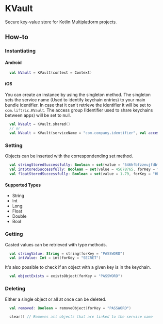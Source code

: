 # KVault

Secure key-value store for Kotlin Multiplatform projects.

## How-to

### Instantiating

#### Android

```kotlin
  val kVault = KVault(context = Context)
```

#### iOS

You can create an instance by using the singleton method. The singleton sets the service name (Used to identify keychain entries) to your main bundle identifier. In case that it can't retrieve the identifier it will be set to `com.liftric.KVault`. The access group (Identifier used to share keychains between apps) will be set to null.

```kotlin
  val kVault = KVault.shared()
  // or
  val kVault = KVault(serviceName = "com.company.identifier", val accessGroup = null)
```

### Setting

Objects can be inserted with the correspondending set method. 

```kotlin
  val stringStoredSuccessfully: Boolean = set(value = "546hfbfzzeujfdbfdz", forKey = "PASSWORD")
  val intStoredSuccessfully: Boolean = set(value = 45678765, forKey = "SECRET")
  val floatStoredSuccessfully: Boolean = set(value = 1.79, forKey = "HEIGHT")
```

#### Supported Types

- String
- Int
- Long
- Float
- Double
- Bool

### Getting

Casted values can be retrieved with type methods.

```kotlin
  val stringValue: String = string(forKey = "PASSWORD")
  val intValue: Int = int(forKey = "SECRET")
```

It's also possible to check if an object with a given key is in the keychain.

```kotlin
  val objectExists = existsObject(forKey = "PASSWORD")
```

### Deleting

Either a single object or all at once can be deleted.

```kotlin
  val removed: Boolean = removeObject(forKey = "PASSWORD")
```

```kotlin
  clear() // Removes all objects that are linked to the service name
```

